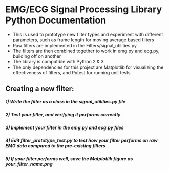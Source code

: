 # EMG/ECG Signal Processing Library Python Documentation

- This is used to prototype new filter types and experiment with different parameters, such as frame length for moving average based filters
- Raw filters are implemented in the Filters/signal_utilities.py
- The filters are then combined together to work in emg.py and ecg.py, building off on another
- The library is compatible with Python 2 & 3
- The only dependencies for this project are Matplotlib for visualizing the effectiveness of filters, and Pytest for running unit tests

Creating a new filter:
----------------------

##### 1) Write the filter as a class in the signal_utilities.py file
##### 2) Test your filter, and verifying it performs correctly
##### 3) Implement your filter in the emg.py and ecg.py files
##### 4) Edit filter_prototype_test.py to test how your filter performs on raw EMG data compared to the pre-existing filters
##### 5) If your filter performs well, save the Matplotlib figure as *your_filter_name.png*


